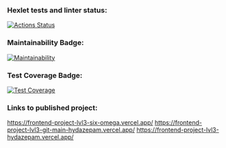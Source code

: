 ### Hexlet tests and linter status:
[![Actions Status](https://github.com/Hydazepam/frontend-project-lvl3/workflows/hexlet-check/badge.svg)](https://github.com/Hydazepam/frontend-project-lvl3/actions)

### Maintainability Badge:
[![Maintainability](https://api.codeclimate.com/v1/badges/fa70ce33b10f6778a00e/maintainability)](https://codeclimate.com/github/Hydazepam/frontend-project-lvl3/maintainability)

### Test Coverage Badge:
[![Test Coverage](https://api.codeclimate.com/v1/badges/fa70ce33b10f6778a00e/test_coverage)](https://codeclimate.com/github/Hydazepam/frontend-project-lvl3/test_coverage)

### Links to published project:
https://frontend-project-lvl3-six-omega.vercel.app/
https://frontend-project-lvl3-git-main-hydazepam.vercel.app/
https://frontend-project-lvl3-hydazepam.vercel.app/